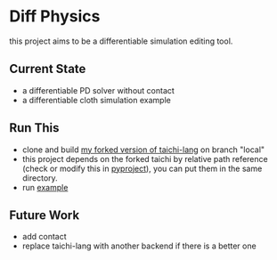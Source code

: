 # Diff Physics
this project aims to be a differentiable simulation editing tool.
## Current State
- a differentiable PD solver without contact
- a differentiable cloth simulation example
## Run This
- clone and build [my forked version of taichi-lang](https://github.com/windwhiterain/taichi) on branch "local"
- this project depends on the forked taichi by relative path reference (check or modify this in [pyproject](pyproject.toml)), you can put them in the same directory.
- run [example](tests/__init__.py) 
## Future Work
- add contact
- replace taichi-lang with another backend if there is a better one 